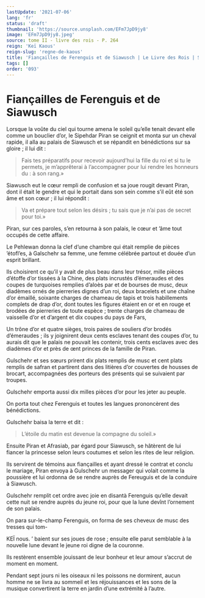 ```yaml
---
lastUpdate: '2021-07-06'
lang: 'fr'
status: 'draft'
thumbnail: 'https://source.unsplash.com/EFm7JpD9jy8'
image: 'EFm7JpD9jy8.jpeg'
source: tome II - livre des rois - P. 264
reign: 'Keï Kaous'
reign-slug: 'regne-de-kaous'
title: 'Fiançailles de Ferenguis et de Siawusch | Le Livre des Rois | Shâhnâmeh'
tags: []
order: '093'
---
```


<!-- LTeX: language=fr -->

# Fiançailles de Ferenguis et de Siawusch

Lorsque la voûte du ciel qui tourne amena le soleil qu’elle tenait devant elle comme un bouclier d’or, le Sipehdar Piran se ceignit et monta sur un cheval rapide, il alla au palais de Siawusch et se répandit en bénédictions sur sa gloire ; il lui dit :

> Fais tes préparatifs pour recevoir aujourd’hui la fille du roi et si tu le permets, je m’apprêterai à l’accompagner pour lui rendre les honneurs du : à son rang.»

Siawusch eut le cœur rempli de confusion et sa joue rougit devant Piran, dont il était le gendre et qui le portait dans son sein comme s’il eût été son âme et son cœur ; il lui répondit :

> Va et prépare tout selon les désirs ; tu sais que je n’ai pas de secret pour toi.»

Piran, sur ces paroles, s’en retourna à son palais, le cœur et ’âme tout occupés de cette affaire.

Le Pehlewan donna la clef d’une chambre qui était remplie de pièces ’étofl’es, à Galschehr sa femme, une femme célébrée partout et douée d’un esprit brillant.

Ils choisirent ce qu’il y avait de plus beau dans leur trésor, mille pièces d’étoffe d’or tissées à la Chine, des plats incrustés d’émeraudes et des coupes de turquoises remplies d’aloès par et de bourses de musc, deux diadèmes ornés de pierreries dignes d’un roi, deux bracelets et une chaîne d’or émaillé, soixante charges de chameau de tapis et trois habillements complets de drap d’or, dont toutes les figures étaient en or et en rouge et brodées de pierreries de toute espèce ; trente charges de chameau de vaisselle d’or et d’argent et dix coupes du pays de Fars,

Un trône d’or et quatre sièges, trois paires de souliers d’or brodés d’émeraudes ; ils y joignirent deux cents esclaves tenant des coupes d’or, tu aurais dit que le palais ne pouvait les contenir, trois cents esclaves avec des diadèmes d’or et près de œnt princes de la famille de Piran.

Gulschehr et ses sœurs prirent dix plats remplis de musc et cent plats remplis de safran et partirent dans des litières d’or couvertes de housses de brocart, accompagnées des porteurs des présents qui se suivaient par troupes.

Gulschehr emporta aussi dix milles pièces d’or pour les jeter au peuple.

On porta tout chez Ferenguis et toutes les langues prononcèrent des bénédictions.

Gulschehr baisa la terre et dit :

> L’étoile du matin est devenue la compagne du soleil.»

Ensuite Piran et Afrasiab, par égard pour Siawusch, se hâtèrent de lui fiancer la princesse selon leurs coutumes et selon les rites de leur religion.

Ils servirent de témoins aux fiançailles et ayant dressé le contrat et conclu le mariage, Piran envoya à Gulschehr un messager qui volait comme la poussière et lui ordonna de se rendre auprès de Fereuguis et de la conduire à Siawusch.

Gulschehr remplit cet ordre avec joie en disantà Ferenguis qu’elle devait cette nuit se rendre auprès du jeune roi, pour que la lune devînt l’ornement de son palais.

On para sur-le-champ Ferenguis, on forma de ses cheveux de musc des tresses qui tom-

KEÏ nous. ’ baient sur ses joues de rose ; ensuite elle parut semblable à la nouvelle lune devant le jeune roi digne de la couronne.

Ils restèrent ensemble jouissant de leur bonheur et leur amour s’accrut de moment en moment.

Pendant sept jours ni les oiseaux ni les poissons ne dormirent, aucun homme ne se livra au sommeil et les réjouissances et les sons de la musique convertirent la terre en jardin d’une extrémité à l’autre.
